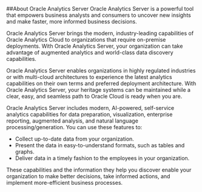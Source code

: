 ##About Oracle Analytics Server
Oracle Analytics Server is a powerful tool that empowers business analysts and consumers to uncover new insights and make faster, more informed business decisions.

Oracle Analytics Server brings the modern, industry-leading capabilities of Oracle Analytics Cloud to organizations that require on-premise deployments. With Oracle Analytics Server, your organization can take advantage of augmented analytics and world-class data discovery capabilities.

Oracle Analytics Server enables organizations in highly regulated industries or with multi-cloud architectures to experience the latest analytics capabilities on their own terms and preferred deployment architecture. With Oracle Analytics Server, your heritage systems can be maintained while a clear, easy, and seamless path to Oracle Cloud is ready when you are.

Oracle Analytics Server includes modern, AI-powered, self-service analytics capabilities for data preparation, visualization, enterprise reporting, augmented analysis, and natural language processing/generation. You can use these features to:

* Collect up-to-date data from your organization.
* Present the data in easy-to-understand formats, such as tables and graphs.
* Deliver data in a timely fashion to the employees in your organization.

These capabilities and the information they help you discover enable your organization to make better decisions, take informed actions, and implement more-efficient business processes.

